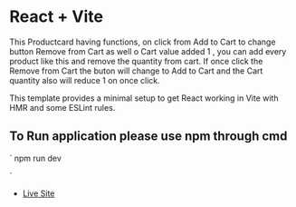 # React + Vite


This Productcard having functions, on click from Add to Cart to change button Remove from Cart as well o Cart value added 1 , you can add every product like this and remove the quantity from cart. If once click the Remove from Cart the buton will change to Add to Cart and the Cart quantity also will reduce 1 on once click.

This template provides a minimal setup to get React working in Vite with HMR and some ESLint rules.

## To Run application please use npm through cmd
`
npm run dev

`

- [Live Site]() 

